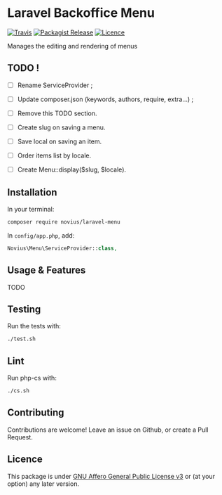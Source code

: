 # Laravel Backoffice Menu
[![Travis](https://img.shields.io/travis/novius/laravel-menu.svg?maxAge=1800&style=flat-square)](https://travis-ci.org/novius/laravel-menu)
[![Packagist Release](https://img.shields.io/packagist/v/novius/laravel-menu.svg?maxAge=1800&style=flat-square)](https://packagist.org/packages/novius/laravel-menu)
[![Licence](https://img.shields.io/packagist/l/novius/laravel-menu.svg?maxAge=1800&style=flat-square)](https://github.com/novius/laravel-menu#licence)

Manages the editing and rendering of menus


## TODO !

- [ ] Rename ServiceProvider ;
- [ ] Update composer.json (keywords, authors, require, extra...) ;
- [ ] Remove this TODO section.
- [ ] Create slug on saving a menu.
- [ ] Save local on saving an item.
- [ ] Order items list by locale.
- [ ] Create Menu::display($slug, $locale).


## Installation

In your terminal:

```sh
composer require novius/laravel-menu
```

In `config/app.php`, add:

```php
Novius\Menu\ServiceProvider::class,
```

## Usage & Features

TODO


## Testing

Run the tests with:

```sh
./test.sh
```


## Lint

Run php-cs with:

```sh
./cs.sh
```


## Contributing

Contributions are welcome!
Leave an issue on Github, or create a Pull Request.


## Licence

This package is under [GNU Affero General Public License v3](http://www.gnu.org/licenses/agpl-3.0.html) or (at your option) any later version.
